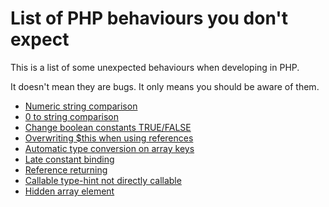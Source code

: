 List of PHP behaviours you don't expect
=======================================

This is a list of some unexpected behaviours when developing in PHP.

It doesn't mean they are bugs. It only means you should be aware of them.

* [Numeric string comparison](numeric_string_comparison.md)
* [0 to string comparison](0_to_string_comparison.md)
* [Change boolean constants TRUE/FALSE](change_boolean_constants.md)
* [Overwriting $this when using references](overwriting_this.md)
* [Automatic type conversion on array keys](automatic_type_conversion_on_array_keys.md)
* [Late constant binding](late_constant_binding.md)
* [Reference returning](reference_returning.md)
* [Callable type-hint not directly callable](callable_typehint_not_directly_callable.md)
* [Hidden array element](hidden_array_element.md)
